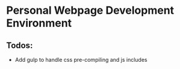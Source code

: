 # Personal Webpage Development Environment
## Todos:
- Add gulp to handle css pre-compiling and js includes
